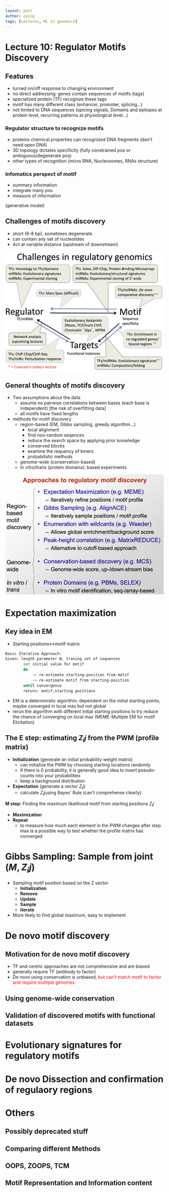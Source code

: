 ```yaml
---
layout: post
author: zying
tags: [Lectures, ML in genomics]
---
```


# Lecture 10: Regulator Motifs Discovery
## Features

- turned on/off response to changing environment
- no direct addressing: genes contain sequences of motifs (tags)
- specialized protein (TF) recognize these tags
- motif has many different class (enhancer, promoter, splicing...)
- not limited to DNA sequences (spicing signals, Domains and epitopes at protein level, recurring patterns at physiological level...)
### Regulator structure to recognize motifs

- proteins chemical properties can recognized DNA fregments (don't need open DNA)
- 3D topology dictates specificity (fully constrained pos or ambiguous/degenerate pos)
- other types of recognition (micro RNA, Nucleosomes, RNAs structure)
### Infomatics perspect of motif

- summary information
- integrate many pos
- measure of information

(generative model)
## Challenges of motifs discovery

- short (6-8 bp), sometimes degenerate
- can contain any set of nucleotides
- Act at variable distance (upstream of downstream)

![image.png](images/image_8.png)
## General thoughts of motifs discovery

- Two assumptions about the data
   - assume no pairwise correlations between bases (each base is independent) [the risk of overfitting data]
   - all motifs have fixed lengths
- methods for motif discovery
   - region-based (EM, Gibbs sampling, greedy algorithm...)
      - local alignment
      - find non-random seqences
      - reduce the search space by applying prior knowledge
      - conserved blocks
      - examine the requency of kmers 
      - probabilistic methods
   - genome-wide (conservation-based)
   - In vitro/trans (protein domains): based experiments

![image.png](images/image_9.png)
# Expectation maximization
## Key idea in EM

- Starting positions<->motif matrix
```bash
Basic Iterative Approach:
Given: length parameter W, traning set of sequences
      	set initial value for motif
      	do 
        	-> re-estimate starting-position from motif
        	-> re-estimate motif from starting-position
      	until convergence
      	return: motif,starting positions
```

- EM is a deterministic algorithm: dependent on the initial starting points, maybe converged in local max but not global
- rerun the algorithm with different initial starting positions to try reduce the chance of converging on local max (MEME-Multiple EM for motif Elicitation)
## The E step: estimating $Z_ij$ from the PWM (profile matrix)

- **Initialization** (generate an initial probability weight matrix)
   - can initialize the PWM by choosing starting locations randomly
   - if there is 0 probability, it is generally good idea to insert pseudo- counts into your probabilities
   - keep a background distribution
- **Expectation** (generate a vector $Z_ij$)
   - calculate $Z_ij$using Bayes' Rule (can't comprehense clearly)

**M step:** Finding the maximum likelihood motif from starting positions $Z_ij$

- **Maximization** 
- **Repeat** 
   - to measure how much each element in the PWM changes after step max is a possible way to test whether the profile matrix has converged
# Gibbs Sampling: Sample from joint $(M,Z_ij)$

- Sampling motif position based on the Z vector
   - **Initialization**
   - **Remove**
   - **Update**
   - **Sample**
   - **Iterate**
- More likely to find global maximum, easy to implement


# De novo motif discovery
## Motivation for de novo motif discovery

- TF and centric approaches are not comprehensive and are biased
- generally require TF (antibody to factor)
- De novo using conservation is unbiased, <font color="red"> but can't match motif to factor and require multiple genomes</font>
## Using genome-wide conservation

## Validation of discovered motifs with functional datasets

# Evolutionary signatures for regulatory motifs

# De novo Dissection and confirmation of regulaory regions
# 
# Others
## Possibly deprecated stuff

## Comparing different Methods

## OOPS, ZOOPS, TCM

## Motif Representation and Information content
